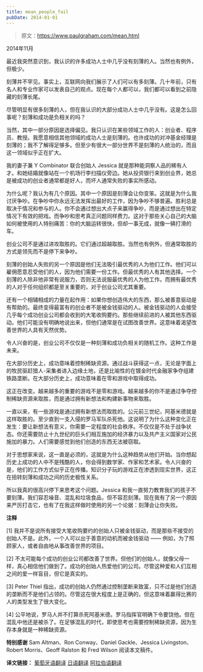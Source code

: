 ```yaml
---
title: mean_people_fail
pubDate: 2014-01-01
---
```


> 原文：https://www.paulgraham.com/mean.html 

            
2014年11月

最近我突然意识到，我认识的许多成功人士中几乎没有刻薄的人。当然也有例外，但极少。  

刻薄并不罕见。事实上，互联网向我们展示了人们可以有多刻薄。几十年前，只有名人和专业作家可以发表自己的观点。现在每个人都可以，我们都可以看到之前隐藏的刻薄长尾。  

尽管明显有很多刻薄的人，但在我认识的大部分成功人士中几乎没有。这是怎么回事呢？刻薄和成功是负相关的吗？  

当然，其中一部分原因是选择偏见。我只认识在某些领域工作的人：创业者、程序员、教授。我愿意相信其他领域的成功人士是刻薄的。也许成功的对冲基金经理是刻薄的；我不了解得足够多。但至少有很大一部分世界不是刻薄的人统治的，而且这一领域似乎正在扩大。  

我的妻子兼 Y Combinator 联合创始人 Jessica 就是那种能洞察人品的稀有人才。和她结婚就像站在一个机场行李扫描仪旁边。她从投资银行来到创业界，她总是被成功的创业者通常都是好人，而坏人通常失败的事实所感动。  

为什么呢？我认为有几个原因。其中一个原因是刻薄会让你变笨。这就是为什么我讨厌争吵。在争吵中你永远无法发挥出最好的工作，因为争吵不够普遍。胜利总是取决于情况和参与的人。你不会通过想出大点子来赢得争吵，而是通过想出在特定情况下有效的把戏。而争吵和思考真正问题同样费力。这对于那些关心自己的大脑如何被使用的人特别痛苦：你的大脑运转很快，但却一事无成，就像一辆打滑的车。  

创业公司不是通过进攻取胜的。它们通过超越取胜。当然也有例外，但通常取胜的方式是领先而不是停下来争吵。  

刻薄的创始人失败的另一个原因是他们无法吸引最优秀的人为他们工作。他们可以雇佣愿意忍受他们的人，因为他们需要一份工作。但最优秀的人有其他选择。一个刻薄的人除非他非常有说服力，否则无法说服最优秀的人为他工作。而拥有最优秀的人对于任何组织都是至关重要的，对于创业公司尤其重要。  

还有一个相辅相成的力量在起作用：如果你想创造伟大的东西，那么被善意驱动是有帮助的。最终变得最富有的创业者不是被金钱驱动的人。被金钱驱动的人会接受几乎每个成功创业公司都会收到的大笔收购要约。那些继续前进的人被其他东西驱动。他们可能没有明确地说出来，但他们通常是在试图改善世界。这意味着渴望改善世界的人具有天然优势。  

令人兴奋的是，创业公司不仅仅是一种刻薄和成功负相关的随机工作。这种工作是未来。  

在大部分历史上，成功意味着控制稀缺资源。通过战斗获得这一点，无论是字面上的牧民驱赶猎人-采集者进入边缘土地，还是比喻性的在镀金时代金融家争夺组建铁路垄断。在大部分历史上，成功意味着在零和游戏中取得成功。  

这正在改变。越来越多的重要的游戏不是零和游戏。越来越多的你不是通过争夺控制稀缺资源来取胜，而是通过拥有新想法和构建新事物来取胜。  

一直以来，有一些游戏是通过拥有新想法而取胜的。公元前三世纪，阿基米德就是这样取胜的。至少直到一支入侵的罗马军队杀死他。这说明了为什么这种变化正在发生：要让新想法有意义，你需要一定程度的社会秩序。不仅仅是不处于战争状态。你还需要防止十九世纪的巨头们相互施加的经济暴力以及共产主义国家对公民施加的暴力。人们需要感觉到他们创造的东西无法被窃取。  

对于思想家来说，这一直是必须的，这就是为什么这种趋势从他们开始。当你想起历史上成功的人中不是残酷的人，你会得到数学家、作家和艺术家。令人兴奋的是，他们的工作方式似乎正在传播。知识分子玩的游戏正在渗透到现实世界，这正在扭转刻薄和成功之间的历史极性关系。  

所以我真的很高兴停下来思考这个问题。Jessica 和我一直努力教育我们的孩子不要刻薄。我们容忍噪音、混乱和垃圾食品，但不容忍刻薄。现在我有了另一个原因来严厉打击它，也有了在我这样做时使用的另一个论据：刻薄会让你失败。

**注释**

[1] 我并不是说所有接受大笔收购要约的创始人只被金钱驱动，而是那些不接受的创始人不是。此外，一个人可以出于善意的动机而被金钱驱动 —— 例如，为了照顾家人，或者自由地从事改善世界的项目。

[2] 不太可能每个成功的创业公司都改善了世界。但他们的创始人，就像父母一样，真心相信他们做到了。成功的创始人热爱他们的公司。尽管这种爱和人们互相之间的爱一样盲目，但它是真实的。

[3] Peter Thiel 指出，成功的创始人仍然通过控制垄断来致富，只不过是他们创造的垄断而不是他们占领的。尽管这在很大程度上是正确的，但这意味着赢得比赛的人的类型发生了很大变化。

[4] 公平地说，罗马人并不打算杀死阿基米德。罗马指挥官明确下令要饶他。但在混乱中他还是被杀了。在足够混乱的时代，即使思考也需要控制稀缺资源，因为生存本身就是一种稀缺资源。

**特别感谢** Sam Altman、Ron Conway、Daniel Gackle、Jessica Livingston、Robert Morris、Geoff Ralston 和 Fred Wilson 阅读本文稿件。

**译文链接：** [葡萄牙语翻译](http://hackpedia.com.br/por-que-pessoas-mas-fracassam/)   [日语翻译](http://postd.cc/mean-people-fail/)   [阿拉伯语翻译](http://academy.hsoub.com/entrepreneurship/general/%D8%A7%D9%84%D8%A3%D9%86%D8%B0%D8%A7%D9%84-%D9%85%D8%AD%D9%83%D9%88%D9%85-%D8%B9%D9%84%D9%8A%D9%87%D9%85-%D8%A8%D8%A7%D9%84%D9%81%D8%B4%D9%84-mean-people-fail-r61/)

####